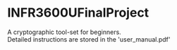 # INFR3600UFinalProject
A cryptographic tool-set for beginners. 
</br>Detailed instructions are stored in the 'user_manual.pdf'
